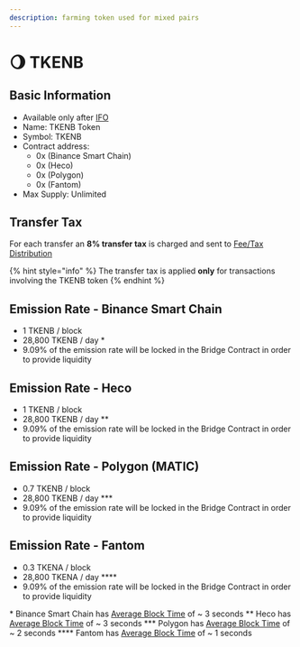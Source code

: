 ```yaml
---
description: farming token used for mixed pairs
---
```


# 🌖 TKENB

## Basic Information <a id="basic-information"></a>

* Available only after [IFO](../features/tkenb-ifo.md)
* Name: TKENB Token
* Symbol: TKENB
* Contract address:
  * 0x \(Binance Smart Chain\)
  * 0x \(Heco\)
  * 0x \(Polygon\)
  * 0x \(Fantom\)
* Max Supply: Unlimited

## Transfer Tax <a id="transfer-tax"></a>

For each transfer an **8% transfer tax** is charged and sent to [Fee/Tax Distribution](../features/deposit-fee-redistribution.md)

{% hint style="info" %}
The transfer tax is applied **only** for transactions involving the TKENB token
{% endhint %}

## Emission Rate - Binance Smart Chain <a id="emission-rate"></a>

* 1 TKENB / block
* 28,800 TKENB / day \*
* 9.09% of the emission rate will be locked in the Bridge Contract in order to provide liquidity

## Emission Rate - Heco

* 1 TKENB / block
* 28,800 TKENB / day \*\*
* 9.09% of the emission rate will be locked in the Bridge Contract in order to provide liquidity

## Emission Rate - Polygon \(MATIC\)

* 0.7 TKENB / block
* 28,800 TKENB / day \*\*\*
* 9.09% of the emission rate will be locked in the Bridge Contract in order to provide liquidity

## Emission Rate - Fantom

* 0.3 TKENA / block
* 28,800 TKENA / day \*\*\*\*
* 9.09% of the emission rate will be locked in the Bridge Contract in order to provide liquidity

\* Binance Smart Chain has [Average Block Time](https://bscscan.com/chart/blocktime) of ~ 3 seconds
\*\* Heco has [Average Block Time](https://hecoinfo.com/chart/blocktime) of ~ 3 seconds
\*\*\* Polygon has [Average Block Time](https://polygonscan.com/chart/blocktime) of ~ 2 seconds
\*\*\*\* Fantom has [Average Block Time](https://ftmscan.com/chart/blocktime) of ~ 1 seconds
